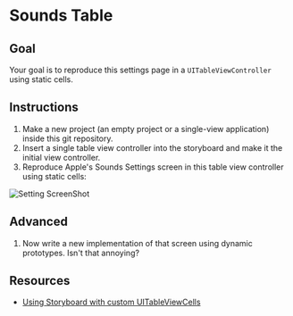 
# Sounds Table

## Goal

Your goal is to reproduce this settings page in a `UITableViewController` using static cells.

## Instructions

 1. Make a new project (an empty project or a single-view application) inside this git repository.
 2. Insert a single table view controller into the storyboard and make it the initial view controller.
 3. Reproduce Apple's Sounds Settings screen in this table view controller using static cells:

 ![Setting ScreenShot](http://ironboard-curriculum-content.s3.amazonaws.com/iOS/soundsTable-Screenshot.png)

## Advanced

 1. Now write a new implementation of that screen using dynamic prototypes. Isn't that annoying?

## Resources

  * [Using Storyboard with custom UITableViewCells](http://www.techotopia.com/index.php/Using_Xcode_Storyboards_to_Build_Dynamic_TableViews_with_Prototype_Table_View_Cells)
